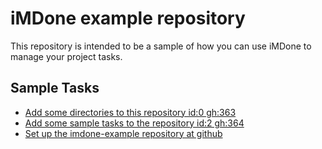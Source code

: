 iMDone example repository
====
This repository is intended to be a sample of how you can use iMDone to manage your project tasks.

Sample Tasks
----
- [Add some directories to this repository id:0 gh:363](#TODO:0)
- [Add some sample tasks to the repository id:2 gh:364](#TODO:30)
- [Set up the imdone-example repository at github](#DONE:0)
